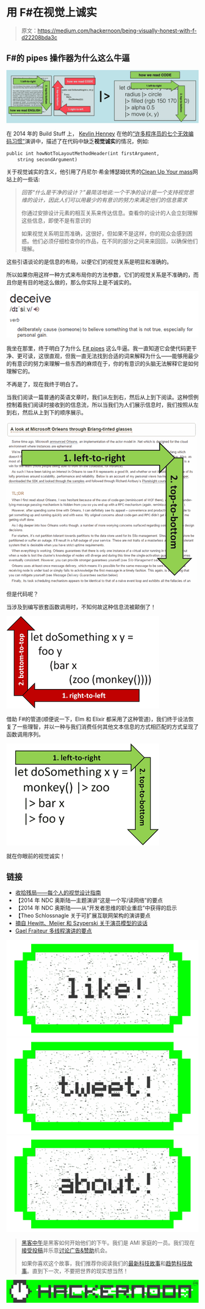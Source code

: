 # 用 F#在视觉上诚实

> 原文：<https://medium.com/hackernoon/being-visually-honest-with-f-d22208bda3c>

## F#的 pipes 操作器为什么这么牛逼

![](img/3b3ae037489627fb80e34224848803d4.png)

在 2014 年的 Build Stuff 上， [Kevlin Henney](https://twitter.com/KevlinHenney) 在他的[“许多程序员的七个无效编码习惯”](http://buildstuff14.sched.org/event/2fd0c626d039b5298e119141bead7153#.VIPO-ousV8E)演讲中，描述了在代码中缺乏**视觉诚实**的情况，例如:

```
public int howNotToLayoutMethodHeader(int firstArgument,
    string secondArgument)
```

关于视觉诚实的含义，他引用了丹尼尔·希金博瑟姆优秀的[Clean Up Your mass](http://www.visualmess.com/)网站上的一些话:

> *回答“什么是干净的设计？”最简洁地说:一个干净的设计是一个支持视觉思维的设计，因此人们可以用最少的有意识的努力来满足他们的信息需求*
> 
> 你通过安排设计元素的相互关系来传达信息。查看你的设计的人会立刻理解这些信息，即使不是有意识的
> 
> 如果视觉关系明显而准确，这很好，但如果不是这样，你的观众会感到困惑。他们必须仔细检查你的作品，在不同的部分之间来来回回，以确保他们理解。

这些引语谈论的是信息的布局，以便它们的视觉关系是明显和准确的。

所以如果你用这样一种方式来布局你的方法参数，它们的视觉关系是不准确的，而且你是有目的地这么做的，那么你实际上是不诚实的。

![](img/702fc3fe42497b4759afc678e8d7cad4.png)

我坐在那里，终于明白了为什么 [F# pipes](http://theburningmonk.com/2011/09/fsharp-pipe-forward-and-pipe-backward/) 这么牛逼。我一直知道它会使代码更干净、更可读，这很直观，但我一直无法找到合适的词来解释为什么——能够用最少的有意识的努力来理解一些东西的麻烦在于，你的有意识的头脑无法解释它是如何理解它的。

不再是了，现在我终于明白了。

当我们阅读一篇普通的英语文章时，我们从左到右，然后从上到下阅读。这种惯例控制着我们阅读时接收到的信息流，所以当我们为人们展示信息时，我们按照从左到右，然后从上到下的顺序展示。

![](img/827b02827e518176c2a512335fa44c3e.png)

但是代码呢？

当涉及到编写嵌套函数调用时，不知何故这种信息流被颠倒了！

![](img/afe7f17107d49c64a1378a5ace1a40ca.png)

借助 F#的管道(顺便说一下，Elm 和 Elixir 都采用了这种管道)，我们终于设法恢复了一些理智，并以一种与我们消费任何其他文本信息的方式相匹配的方式呈现了函数调用序列。

![](img/c05c3a9bc4f88f1b0d2d22dc88ee69b4.png)

就在你眼前的视觉诚实！

## 链接

*   [收拾残局——每个人的视觉设计指南](http://www.visualmess.com/)
*   【2014 年 NDC 奥斯陆—主题演讲“这是一个写/读网络”的要点
*   【2014 年 NDC 奥斯陆——从“开发者思维的职业重启”中获得的启示
*   【Theo Schlossnagle 关于可扩展互联网架构的演讲要点
*   [摘自 Hewitt、Meijer 和 Szyperski 关于演员模型的谈话](http://theburningmonk.com/2012/09/takeaways-from-hewitt-meijer-and-szyperskis-talk-on-the-actor-model/)
*   [Gael Fraiteur 多线程演讲的要点](http://theburningmonk.com/2012/06/takeaways-from-gael-fraiteurs-multithreading-talk/)

[![](img/50ef4044ecd4e250b5d50f368b775d38.png)](http://bit.ly/HackernoonFB)[![](img/979d9a46439d5aebbdcdca574e21dc81.png)](https://goo.gl/k7XYbx)[![](img/2930ba6bd2c12218fdbbf7e02c8746ff.png)](https://goo.gl/4ofytp)

> [黑客中午](http://bit.ly/Hackernoon)是黑客如何开始他们的下午。我们是 AMI 家庭的一员。我们现在[接受投稿](http://bit.ly/hackernoonsubmission)并乐意[讨论广告&赞助](mailto:partners@amipublications.com)机会。
> 
> 如果你喜欢这个故事，我们推荐你阅读我们的[最新科技故事](http://bit.ly/hackernoonlatestt)和[趋势科技故事](https://hackernoon.com/trending)。直到下一次，不要把世界的现实想当然！

![](img/be0ca55ba73a573dce11effb2ee80d56.png)